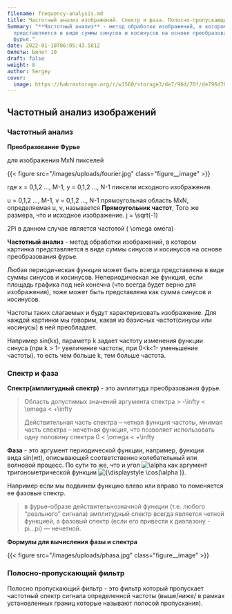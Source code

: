 ```yaml
---
filename: frequency-analysis.md
title: Частотный анализ изображений. Спектр и фаза. Полосно-пропускающий фильтр.
Summary: "**Частотный анализ** - метод обработки изображений, в котором картинка
  представляется в виде суммы синусов и косинусов на основе преобразования
  фурье."
date: 2022-01-10T06:05:43.581Z
билеты: Билет 10
draft: false
weight: 8
author: Sergey
cover:
  image: https://habrastorage.org/r/w1560/storage3/de7/96d/70f/de796d70f6772832ece34628824f46af.png
---
```

## Частотный анализ изображений

### Частотный анализ

**Преобразование Фурье**

для изображения MxN пикселей

{{< figure src="/images/uploads/fourier.jpg" class="figure__image" >}}

где x = 0,1,2 ..., M-1, y = 0,1,2 ..., N-1 пиксели исходного изображения.

u = 0,1,2 ..., M-1, v = 0,1,2 ..., N-1 прямоугольная область MxN, определяемая u, v, называется **Прямоугольник частот**, Того же размера, что и исходное изображение.
j = \sqrt(-1)

2Pi в данном случае является частотой ( \omega омега)

**Частотный анализ** - метод обработки изображений, в котором картинка представляется в виде суммы синусов и косинусов на основе преобразования фурье. 

Любая периодическая функция может быть всегда представлена в виде суммы синусов и косинусов. Непериодическая же функция, если площадь графика под ней конечна (что всегда будет верно для изображения), тоже может быть представлена как сумма синусов и косинусов.

Частоты таких слагаемых и будут характеризовать изображение. Для каждой картинки мы говорим, какая из базисных частот(синусы или косинусы) в ней преобладает. 

Например sin(kx), параметр k задает частоту изменения функции синуса (при k > 1- увеличение частоты, при 0<k<1- уменьшение частоты). то есть чем больше k, тем больше частота.

### Спектр и фаза

**Спектр(амплитудный спектр)** - это амплитуда преобразования фурье.

> Область допустимых значений аргумента спектра > -\infty < \omega < +\infty
>
> Действительная часть спектра – четная функция частоты, мнимая часть спектра – нечетная функция, что позволяет использовать одну половину спектра 0 < \omega < +\infty

**Фаза** - это аргумент периодической функции, например, функции вида sin(wt), описывающей соответственно колебательный или волновой процесс. По сути то же, что и угол ![\\alpha ](https://wikimedia.org/api/rest_v1/media/math/render/svg/b79333175c8b3f0840bfb4ec41b8072c83ea88d3) как аргумент тригонометрической функции ![{\\displaystyle \\cos(\\alpha )}](https://wikimedia.org/api/rest_v1/media/math/render/svg/8323c66f99d1f3b7e0858fb92b0644fb0b8fba8a).

Например если мы подвинем функцию влево или вправо то поменяется ее фазовые спектр.

> в фурье-образе действительнозначной функции (т.е. любого “реального” сигнала) амплитудный спектр всегда является четной функцией, а фазовый спектр (если его привести к диапазону -pi...pi) — нечетной.

**Формулы для вычисления фазы и спектра**

{{< figure src="/images/uploads/phasa.jpg" class="figure__image" >}}

### Полосно-пропускающий фильтр

Полосно пропускающий фильтр - это фильтр который пропускает частотный спектр сигнала определенной частоты (выше/ниже/ в рамках установленных границ которые называют полосой пропускания).